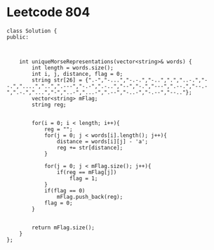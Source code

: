 # Leetcode 804
    class Solution {
    public:



        int uniqueMorseRepresentations(vector<string>& words) {
            int length = words.size();
            int i, j, distance, flag = 0;
            string str[26] = {".-","-...","-.-.","-..",".","..-.","--.","....","..",".---","-.-",".-..","--","-.","---",".--.","--.-",".-.","...","-","..-","...-",".--","-..-","-.--","--.."};
            vector<string> mFlag;
            string reg;


            for(i = 0; i < length; i++){
                reg = "";
                for(j = 0; j < words[i].length(); j++){
                    distance = words[i][j] - 'a';
                    reg += str[distance];
                }

                for(j = 0; j < mFlag.size(); j++){
                    if(reg == mFlag[j])
                        flag = 1;
                }
                if(flag == 0)
                    mFlag.push_back(reg);
                flag = 0;
            }


            return mFlag.size();
        }
    };
